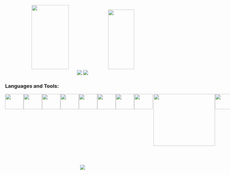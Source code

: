 <!-- <img width=100% src="https://capsule-render.vercel.app/api?type=waving&color=A9A9A9&height=120&section=header"/>

[![Typing SVG](https://readme-typing-svg.herokuapp.com/?color=A9A9A9&size=35&center=true&vCenter=true&width=1000&lines=HELLO,+My+name+is+Ângelo;I'm+from+Brazil;Be+Welcome!)](https://git.io/typing-svg) -->

<div align="center">
  <img width="49%" height="210px" src="https://github-readme-stats.vercel.app/api?username=AngeloCarnevale&hide_border=true&show_icons=true&title_color=C0C0C0&text_color=C0C0C0&bg_color=0d1117&hide=html,css">
  <img width="41%" height="195px"src="https://github-readme-stats.vercel.app/api/top-langs/?username=AngeloCarnevale&layout=compact&hide_border=true&title_color=C0C0C0&height=120&text_color=C0C0C0&bg_color=0d1117&langs_count=7&count-private=true&hide=html,css,Hack,Handlebars,Shell,Jupyter Notebook">
</div>

<div align="center"> 
  <a href = "mailto:angelo.carnevale@hotmail.com"><img src="https://img.shields.io/badge/-Outlook-%23333?style=for-the-badge&logo=gmail&logoColor=white" target="_blank"></a>
  <a href="https://www.linkedin.com/in/ângelo-carnevale-649ba2229/" target="_blank"><img src="https://img.shields.io/badge/-LinkedIn-%230077B5?style=for-the-badge&logo=linkedin&logoColor=white" target="_blank"></a> 
</div>

<h3 align="left">Languages and Tools:</h3>

<div style="display: flex"><br>
  <img align="center" height="50" width="60" img src="https://cdn.jsdelivr.net/gh/devicons/devicon/icons/java/java-original.svg" />
  <img align="center" height="50" width="60" img src="https://cdn.jsdelivr.net/gh/devicons/devicon/icons/angular/angular-original.svg" />
  <img align="center" height="50" width="60" img src="https://cdn.jsdelivr.net/gh/devicons/devicon/icons/python/python-original.svg" />
  <img align="center" height="50" width="60" img src="https://cdn.jsdelivr.net/gh/devicons/devicon/icons/html5/html5-original.svg" />
  <img align="center" height="50" width="60" img src="https://cdn.jsdelivr.net/gh/devicons/devicon/icons/css3/css3-original.svg" />
  <img align="center" height="50" width="60" img src="https://cdn.jsdelivr.net/gh/devicons/devicon/icons/nuxtjs/nuxtjs-original.svg" />
  <img align="center" height="50" width="60" img src="https://cdn.jsdelivr.net/gh/devicons/devicon/icons/vuejs/vuejs-original.svg" />
  <img align="center" height="50" width="60" img src="https://cdn.jsdelivr.net/gh/devicons/devicon/icons/fastapi/fastapi-original.svg" />
  <img align= "right" width="200" height="170" src="chainsaw.gif">
  <img align="center" height="50" width="60" img src="https://cdn.jsdelivr.net/gh/devicons/devicon/icons/git/git-original.svg" />
  <img align="center" height="60" width="70" img src="https://cdn.jsdelivr.net/gh/devicons/devicon/icons/nodejs/nodejs-original-wordmark.svg" />
  <img align="center" height="50" width="60" img src="https://cdn.jsdelivr.net/gh/devicons/devicon/icons/nextjs/nextjs-original.svg" />
  <img align="center" height="50" width="60" img src="https://cdn.jsdelivr.net/gh/devicons/devicon/icons/mysql/mysql-original-wordmark.svg" />
  <img align="center" height="50" width="60" img src="https://cdn.jsdelivr.net/gh/devicons/devicon/icons/django/django-plain.svg" />
  <img align="center" height="50" width="60" img src="https://cdn.jsdelivr.net/gh/devicons/devicon/icons/linux/linux-original.svg"/>
  <img align="center" height="50" width="60" img src="https://cdn.jsdelivr.net/gh/devicons/devicon/icons/spring/spring-original.svg" />
  <img align="center" height="50" width="60" img src="https://cdn.jsdelivr.net/gh/devicons/devicon/icons/docker/docker-original.svg" />
  <img align="center" height="50" width="60" src="https://cdn.jsdelivr.net/gh/devicons/devicon@latest/icons/azure/azure-original.svg" />
  <img align="center" height="50" width="60" src="https://cdn.jsdelivr.net/gh/devicons/devicon@latest/icons/csharp/csharp-original.svg" />
  <img align="center" height="50" width="60" src="https://cdn.jsdelivr.net/gh/devicons/devicon@latest/icons/dotnetcore/dotnetcore-original.svg" />      
  <img align="center" height="50" width="60" src="https://cdn.jsdelivr.net/gh/devicons/devicon@latest/icons/go/go-original-wordmark.svg" />
  <img align="center" height="50" width="60" src="https://cdn.jsdelivr.net/gh/devicons/devicon@latest/icons/typescript/typescript-plain.svg" />
          
</div>

<br><br>

<div align="center">
<!--    <img src="https://github.com/AngeloCarnevale/AngeloCarnevale/blob/output/github-snake-dark.svg" /> -->
   <img src="[https://github.com/AngeloCarnevale/AngeloCarnevale/blob/output/github-snake-dark.svg](http://github-profile-summary-cards.vercel.app/api/cards/profile-details?username=AngeloCarnevale&theme=monokai)" />
</div>
<!--![My scrobbles](https://lastfm-recently-played.vercel.app/api?user=tiaomakemehappy&count=3&width=1000)-->

<!-- <img width=100% src="https://capsule-render.vercel.app/api?type=waving&color=A9A9A9&height=120&section=footer"/> -->
